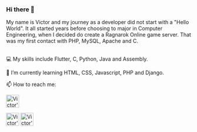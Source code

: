 ### Hi there 👋

My name is Victor and my journey as a developer did not start with a "Hello World". It all started years before choosing to major in Computer Engineering, when I decided do create a Ragnarok Online game server. That was my first contact with PHP, MySQL, Apache and C.
<br/><br/>
<!--🔭 Looking for job opportunities.-->
💻 My skills include Flutter, C, Python, Java and Assembly.

🌱 I’m currently learning HTML, CSS, Javascript, PHP and Django.

📫 How to reach me: 


[<img src="https://github.com/FortAwesome/Font-Awesome/blob/master/svgs/brands/linkedin.svg" width=35 alt="Victor's LinkedIn">](https://www.linkedin.com/in/victorfa/)
<!--[<img src="https://github.com/FortAwesome/Font-Awesome/blob/master/svgs/brands/twitter-square.svg" width=35 alt="Victor's Twitter">](https://www.twitter.com/vicommit/)-->
[<img src="https://github.com/FortAwesome/Font-Awesome/blob/master/svgs/brands/github-square.svg" width=35 alt="Victor's landing page">](https://farvic.github.io/)
[<img src="https://github.com/FortAwesome/Font-Awesome/blob/master/svgs/brands/dev.svg" width=35 alt="Victor's dev.to">](https://dev.to/farvic)


<!--
**farvic/farvic** is a ✨ _special_ ✨ repository because its `README.md` (this file) appears on your GitHub profile.

My journey as a developer did not start with a "Hello World". In fact, it all started when I decided do create a Ragnarok Online game server. There I had my first contact with PHP, MySQL, Apache and C. I learned how to write my first script looking for patterns in the files of other NPC's (Non-Player Character).

- 🔭 I’m currently working on ...
- 🌱 I’m currently learning HTML, CSS, Javascript, PHP and Django.
- 💻 My skills include Python, Flutter, Java and C.
- 👯 I’m looking to collaborate on ...
- 🤔 I’m looking for help with ...
- 💬 Ask me about ...
- 📫 How to reach me: ...
- 😄 Pronouns: ...
- ⚡ Fun fact: ...
-->
